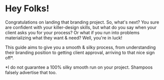 # Hey Folks! 

Congratulations on landing that branding project. So, what's next? You sure are confident with your killer-design skills, but what do you say when your client asks you for your process? Or what if you run into problems materializing what they want & need? Well, you're in luck! 

This guide aims to give you a smooth & silky process, from understanding their branding position to getting client approval, arriving to that nice sign off*.

*I do not guarantee a 100% silky smooth run on your project. Shampoos falsely advertise that too.
